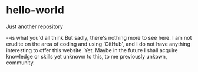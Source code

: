# hello-world
Just another repository

--is what you'd all think
But sadly, there's nothing more to see here. I am not erudite on the area of coding and using 'GitHub', and I do not have anything interesting to offer this website. Yet. Maybe in the future I shall acquire knowledge or skills yet unknown to this, to me previously unkown, community.
